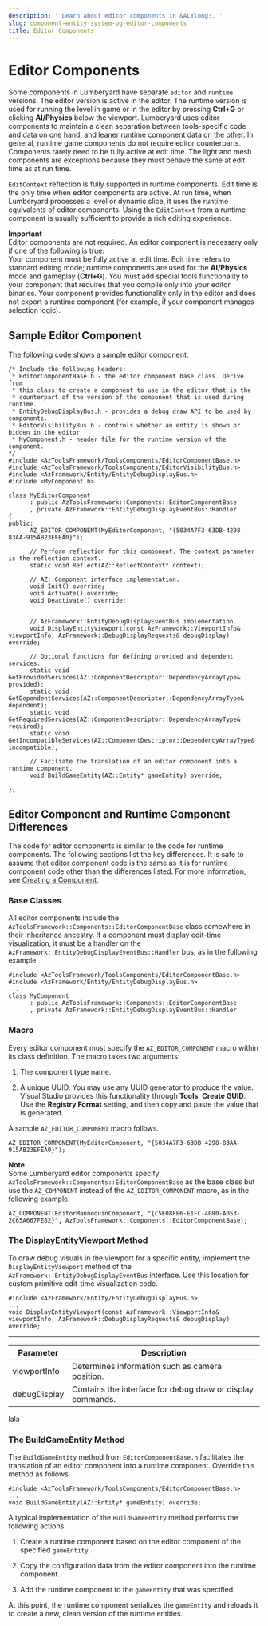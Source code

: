 ```yaml
---
description: ' Learn about editor components in &ALYlong;. '
slug: component-entity-system-pg-editor-components
title: Editor Components
---
```

# Editor Components<a name="component-entity-system-pg-editor-components"></a>

Some components in Lumberyard have separate `editor` and `runtime` versions\. The editor version is active in the editor\. The runtime version is used for running the level in game or in the editor by pressing **Ctrl\+G** or clicking **AI/Physics** below the viewport\. Lumberyard uses editor components to maintain a clean separation between tools\-specific code and data on one hand, and leaner runtime component data on the other\. In general, runtime game components do not require editor counterparts\. Components rarely need to be fully active at edit time\. The light and mesh components are exceptions because they must behave the same at edit time as at run time\.

`EditContext` reflection is fully supported in runtime components\. Edit time is the only time when editor components are active\. At run time, when Lumberyard processes a level or dynamic slice, it uses the runtime equivalents of editor components\. Using the `EditContext` from a runtime component is usually sufficient to provide a rich editing experience\.

**Important**  
Editor components are not required\. An editor component is necessary only if one of the following is true:  
Your component must be fully active at edit time\. Edit time refers to standard editing mode; runtime components are used for the **AI/Physics** mode and gameplay \(**Ctrl\+G**\)\.
You must add special tools functionality to your component that requires that you compile only into your editor binaries\.
Your component provides functionality only in the editor and does not export a runtime component \(for example, if your component manages selection logic\)\.

## Sample Editor Component<a name="component-entity-system-pg-editor-components-sample"></a>

The following code shows a sample editor component\.

```
/* Include the following headers:
 * EditorComponentBase.h - the editor component base class. Derive from
 * this class to create a component to use in the editor that is the 
 * counterpart of the version of the component that is used during runtime. 
 * EntityDebugDisplayBus.h - provides a debug draw API to be used by components. 
 * EditorVisibilityBus.h - controls whether an entity is shown or hidden in the editor 
 * MyComponent.h - header file for the runtime version of the component. 
*/
#include <AzToolsFramework/ToolsComponents/EditorComponentBase.h>
#include <AzToolsFramework/ToolsComponents/EditorVisibilityBus.h>
#include <AzFramework/Entity/EntityDebugDisplayBus.h>
#include <MyComponent.h>

class MyEditorComponent 
      : public AzToolsFramework::Components::EditorComponentBase
      , private AzFramework::EntityDebugDisplayEventBus::Handler
{
public:
      AZ_EDITOR_COMPONENT(MyEditorComponent, "{5034A7F3-63DB-4298-83AA-915AB23EFEA0}");
      
      // Perform reflection for this component. The context parameter is the reflection context.
      static void Reflect(AZ::ReflectContext* context);
 
      // AZ::Component interface implementation.
      void Init() override;
      void Activate() override;
      void Deactivate() override;

    
      // AzFramework::EntityDebugDisplayEventBus implementation.
      void DisplayEntityViewport(const AzFramework::ViewportInfo& viewportInfo, AzFramework::DebugDisplayRequests& debugDisplay) override;
 
      // Optional functions for defining provided and dependent services.
      static void GetProvidedServices(AZ::ComponentDescriptor::DependencyArrayType& provided);
      static void GetDependentServices(AZ::ComponentDescriptor::DependencyArrayType& dependent);
      static void GetRequiredServices(AZ::ComponentDescriptor::DependencyArrayType& required);
      static void GetIncompatibleServices(AZ::ComponentDescriptor::DependencyArrayType& incompatible);
      
      // Faciliate the translation of an editor component into a runtime component.
      void BuildGameEntity(AZ::Entity* gameEntity) override;
      
};
```

## Editor Component and Runtime Component Differences<a name="component-entity-system-pg-editor-components-editor-runtime-differences"></a>

The code for editor components is similar to the code for runtime components\. The following sections list the key differences\. It is safe to assume that editor component code is the same as it is for runtime component code other than the differences listed\. For more information, see [Creating a Component](/docs/userguide/components/entity-system-create-component.md)\.

### Base Classes<a name="component-entity-system-pg-editor-components-base-classes"></a>

All editor components include the `AzToolsFramework::Components::EditorComponentBase` class somewhere in their inheritance ancestry\. If a component must display edit\-time visualization, it must be a handler on the `AzFramework::EntityDebugDisplayEventBus::Handler` bus, as in the following example\.

```
#include <AzToolsFramework/ToolsComponents/EditorComponentBase.h>
#include <AzFramework/Entity/EntityDebugDisplayBus.h>
... 
class MyComponent 
      : public AzToolsFramework::Components::EditorComponentBase
      , private AzFramework::EntityDebugDisplayEventBus::Handler
```

### Macro<a name="component-entity-system-pg-editor-components-macro"></a>

Every editor component must specify the `AZ_EDITOR_COMPONENT` macro within its class definition\. The macro takes two arguments:

1. The component type name\.

1. A unique UUID\. You may use any UUID generator to produce the value\. Visual Studio provides this functionality through **Tools**, **Create GUID**\. Use the **Registry Format** setting, and then copy and paste the value that is generated\.

A sample `AZ_EDITOR_COMPONENT` macro follows\.

```
AZ_EDITOR_COMPONENT(MyEditorComponent, "{5034A7F3-63DB-4298-83AA-915AB23EFEA0}");
```

**Note**  
Some Lumberyard editor components specify `AzToolsFramework::Components::EditorComponentBase` as the base class but use the `AZ_COMPONENT` instead of the `AZ_EDITOR_COMPONENT` macro, as in the following example\.  

```
AZ_COMPONENT(EditorMannequinComponent, "{C5E08FE6-E1FC-4080-A053-2C65A667FE82}", AzToolsFramework::Components::EditorComponentBase);
```

### The DisplayEntityViewport Method<a name="component-entity-system-pg-editor-components-displayentityviewport"></a>

To draw debug visuals in the viewport for a specific entity, implement the `DisplayEntityViewport` method of the `AzFramework::EntityDebugDisplayEventBus` interface\. Use this location for custom primitive edit\-time visualization code\.

```
#include <AzFramework/Entity/EntityDebugDisplayBus.h>
...
void DisplayEntityViewport(const AzFramework::ViewportInfo& viewportInfo, AzFramework::DebugDisplayRequests& debugDisplay) override;
```


****  

| Parameter | Description | 
| --- | --- | 
| viewportInfo | Determines information such as camera position\. | 
| debugDisplay | Contains the interface for debug draw or display commands\. | 

lala

### The BuildGameEntity Method<a name="component-entity-system-pg-editor-components-buildgameentity"></a>

The `BuildGameEntity` method from `EditorComponentBase.h` facilitates the translation of an editor component into a runtime component\. Override this method as follows\.

```
#include <AzToolsFramework/ToolsComponents/EditorComponentBase.h>
...
void BuildGameEntity(AZ::Entity* gameEntity) override;
```

A typical implementation of the `BuildGameEntity` method performs the following actions:

1. Create a runtime component based on the editor component of the specified `gameEntity`\.

1. Copy the configuration data from the editor component into the runtime component\.

1. Add the runtime component to the `gameEntity` that was specified\.

At this point, the runtime component serializes the `gameEntity` and reloads it to create a new, clean version of the runtime entities\.